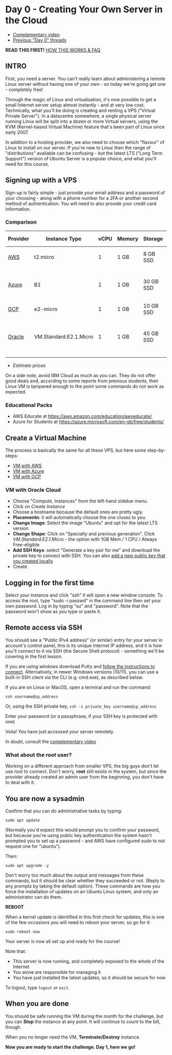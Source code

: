 # Day 0 - Creating Your Own Server in the Cloud

* [Complementary video](https://youtube.com/live/_-6UYOjRIVQ?feature=share)
* [Previous "Day 0" threads](https://www.reddit.com/r/linuxupskillchallenge/search/?q=Day%200&restrict_sr=1)

**READ THIS FIRST!** [HOW THIS WORKS & FAQ](https://www.reddit.com/r/linuxupskillchallenge/comments/qeymzb/please_read_this_first_how_this_works_faq/)

## INTRO

First, you need a server. You can't really learn about administering a remote Linux server without having one of your own - so today we're going get one - completely free!

Through the magic of Linux and virtualisation, it's now possible to get a small Internet server setup almost instantly - and at very low cost. Technically, what you'll be doing is creating and renting a VPS  ("Virtual Private Server"). In a datacentre somewhere, a single physical server running Linux will be split into a dozen or more Virtual servers, using the KVM (Kernel-based Virtual Machine) feature that's been part of Linux since early 2007.

In addition to a hosting provider, we also need to choose which "flavour" of Linux to install on our server. If you're new to Linux then the range of "distributions" available can be confusing - but the latest LTS ("Long Term Support") version of Ubuntu Server is a popular choice, and what you'll need for this course.

## Signing up with a VPS

Sign-up is fairly simple - just provide your email address and a password of your choosing - along with a phone number for a 2FA or another second method of authentication. You will need to also provide your credit card information.

### Comparison

| Provider      | Instance Type           | vCPU | Memory | Storage   | Price*  | Trial Credits  | 
| ------------- | ----------------------- | ---- | ------ | --------- | ------ | -------------- | 
| [AWS](https://aws.amazon.com/free/)           | t2.micro                | 1    | 1 GB   | 8 GB SSD  | $18.27 | Free Tier for 1 year |
| [Azure](https://azure.microsoft.com/free/)         | B1                      | 1    | 1 GB   | 30 GB SSD | $12.26 | $200 / 30 days + Free Tier for 1 year |
| [GCP](https://cloud.google.com/free/docs/free-cloud-features)           | e2-micro                | 1    | 1 GB   | 10 GB SSD | $ 7.11 | $300 / 90 days |
| [Oracle](https://www.oracle.com/cloud/free/)        | VM.Standard.E2.1.Micro  | 1    | 1 GB   | 45 GB SSD | $19.92 | $300 / 30 days + Always Free services |

* *Estimate prices*

On a side note, avoid IBM Cloud as much as you can. They do not offer good deals and, according to some reports from previous students, their Linux VM is tampered enough to the point some commands do not work as expected.

### Educational Packs

* AWS Educate at https://aws.amazon.com/education/awseducate/
* Azure for Students at https://azure.microsoft.com/en-gb/free/students/

## Create a Virtual Machine 

The process is basically the same for all these VPS, but here some step-by-steps:

* [VM with AWS](https://github.com/livialima/linuxupskillchallenge/blob/master/00-AWS-Free-Tier.md)
* [VM with Azure](https://github.com/livialima/linuxupskillchallenge/blob/master/00-Azure-Free-Tier.md)
* [VM with GCP](https://github.com/livialima/linuxupskillchallenge/blob/master/00-Google-Cloud.md)

### VM with Oracle Cloud

* Choose "Compute, Instances" from the left-hand sidebar menu.
* Click on *Create Instance*
* Choose a hostname because the default ones are pretty ugly.
* **Placementn**: it will automatically choose the one closes to you.
* **Change Image**: Select the image "Ubuntu" and opt for the latest LTS version
* **Change Shape**: Click on "Specialty and previous generation". Click *VM.Standard.E2.1.Micro* - the option with 1GB Mem / 1 CPU / Always Free-eligible
* **Add SSH Keys**: select "Generate a key pair for me" and download the private key to connect with SSH. You can also [add a new public key that you created locally](https://www.oracle.com/webfolder/technetwork/tutorials/obe/cloud/compute-iaas/generating_ssh_key/generate_ssh_key.html#summary)
* Create

## Logging in for the first time

Select your instance and click "ssh" it will open a new window console. To access the root, type "sudo -i passwd" in the command line then set your own password. Log in by typing "su" and "password". Note that the password won't show as you type or paste it.

## Remote access via SSH

You should see a "Public IPv4 address" (or similar) entry for your server in account's control panel, this is its unique Internet IP address, and it is how you'll connect to it via SSH (the Secure Shell protocol) - something we'll be covering in the first lesson.

If you are using windows download Putty and [follow the instructions to connect](https://blog.livialima.net/putty-basics). Alternatively, in newer Windows versions (10/11), you can use a built-in SSH client via the CLI (e.g. cmd.exe), as described below.

If you are on Linux or MacOS, open a terminal and run the command:

`ssh username@ip_address`

Or, using the SSH private key, `ssh -i private_key username@ip_address`

Enter your password (or a passphrase, if your SSH key is protected with one)

Voila! You have just accessed your server remotely.

In doubt, consult the [complementary video](https://youtube.com/live/_-6UYOjRIVQ?feature=share)

### What about the *root* user?

Working on a different approach from smaller VPS, the big guys don't let use root to connect. Don't worry, **root** still exists in the system, but since the provider already created an admin user from the beginning, you don't have to deal with it.

## You are now a sysadmin

Confirm that you can do administrative tasks by typing:

`sudo apt update`

(Normally you'd expect this would prompt you to confirm your password, but because you're using public key authentication the system hasn't prompted you to set up a password - and AWS have configured *sudo* to not request one for "ubuntu").

Then:

`sudo apt upgrade -y`

Don't worry too much about the output and messages from these commands, but it should be clear whether they succeeded or not. (Reply to any prompts by taking the default option). These commands are how you force the installation of updates on an Ubuntu Linux system, and only an administrator can do them.

**REBOOT**

When a kernel update is identified in this first check for updates, this is one of the few occasions you will need to reboot your server, so go for it:

`sudo reboot now`

Your server is now all set up and ready for the course!

Note that:
* This server is now running, and completely exposed to the whole of the Internet
* You alone are responsible for managing it
* You have just installed the latest updates, so it should be secure for now

To logout, type `logout` or `exit`.

## When you are done

You should be safe running the VM during the month for the challenge, but you can **Stop** the instance at any point. It will continue to count to the bill, though.

When you no longer need the VM, **Terminate/Destroy** instance.

**Now you are ready to start the challenge. Day 1, here we go!**
